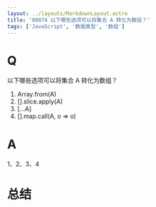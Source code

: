 ```yaml
---
layout: ../layouts/MarkdownLayout.astro
title: '00074 以下哪些选项可以将集合 A 转化为数组？'
tags: ['JavaScript', '数据类型', '数组']
---
```


# Q

以下哪些选项可以将集合 A 转化为数组？

1. Array.from(A)
2. [].slice.apply(A)
3. […A]
4. [].map.call(A, o => o)

# A

1、2、3、4

# 总结